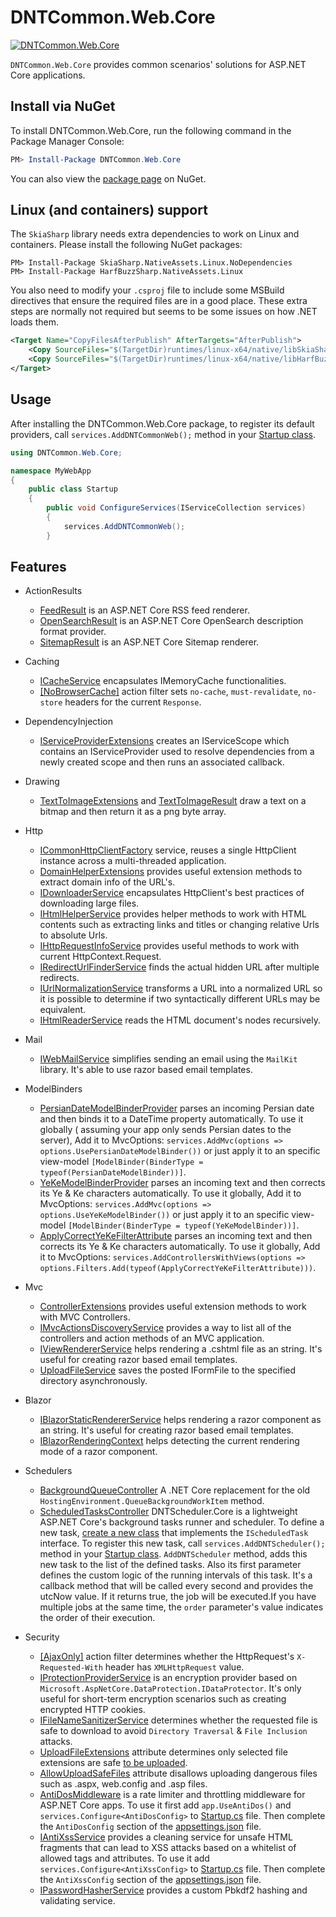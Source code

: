 # DNTCommon.Web.Core

[![DNTCommon.Web.Core](https://github.com/VahidN/DNTCommon.Web.Core/workflows/.NET%20Core%20Build/badge.svg)](https://github.com/VahidN/DNTCommon.Web.Core)

`DNTCommon.Web.Core` provides common scenarios' solutions for ASP.NET Core applications.

## Install via NuGet

To install DNTCommon.Web.Core, run the following command in the Package Manager Console:

```powershell
PM> Install-Package DNTCommon.Web.Core
```

You can also view the [package page](http://www.nuget.org/packages/DNTCommon.Web.Core/) on NuGet.

## Linux (and containers) support

The `SkiaSharp` library needs extra dependencies to work on Linux and containers. Please install the following NuGet
packages:

```
PM> Install-Package SkiaSharp.NativeAssets.Linux.NoDependencies
PM> Install-Package HarfBuzzSharp.NativeAssets.Linux
```

You also need to modify your `.csproj` file to include some MSBuild directives that ensure the required files are in a
good place. These extra steps are normally not required but seems to be some issues on how .NET loads them.

```xml
<Target Name="CopyFilesAfterPublish" AfterTargets="AfterPublish">
    <Copy SourceFiles="$(TargetDir)runtimes/linux-x64/native/libSkiaSharp.so" DestinationFolder="$([System.IO.Path]::GetFullPath('$(PublishDir)'))/bin/" />
    <Copy SourceFiles="$(TargetDir)runtimes/linux-x64/native/libHarfBuzzSharp.so" DestinationFolder="$([System.IO.Path]::GetFullPath('$(PublishDir)'))/bin/" />    
</Target>
```

## Usage

After installing the DNTCommon.Web.Core package, to register its default providers, call `services.AddDNTCommonWeb();`
method in
your [Startup class](https://github.com/VahidN/DNTCommon.Web.Core/tree/master/src/DNTCommon.Web.Core.TestWebApp/Startup.cs).

```csharp
using DNTCommon.Web.Core;

namespace MyWebApp
{
    public class Startup
    {
        public void ConfigureServices(IServiceCollection services)
        {
            services.AddDNTCommonWeb();
        }
```

## Features

- ActionResults

    - [FeedResult](https://github.com/VahidN/DNTCommon.Web.Core/tree/master/src/DNTCommon.Web.Core.TestWebApp/Controllers/FeedResultController.cs)
      is an ASP.NET Core RSS feed renderer.
    - [OpenSearchResult](https://github.com/VahidN/DNTCommon.Web.Core/tree/master/src/DNTCommon.Web.Core.TestWebApp/Controllers/OpenSearchController.cs)
      is an ASP.NET Core OpenSearch description format provider.
    - [SitemapResult](https://github.com/VahidN/DNTCommon.Web.Core/tree/master/src/DNTCommon.Web.Core.TestWebApp/Controllers/SitemapResultController.cs)
      is an ASP.NET Core Sitemap renderer.

- Caching

    - [ICacheService](https://github.com/VahidN/DNTCommon.Web.Core/tree/master/src/DNTCommon.Web.Core.TestWebApp/Controllers/CacheServiceController.cs)
      encapsulates IMemoryCache functionalities.
    - [[NoBrowserCache]](https://github.com/VahidN/DNTCommon.Web.Core/tree/master/src/DNTCommon.Web.Core.TestWebApp/Controllers/CacheManagerExtentionsController.cs)
      action filter sets `no-cache`, `must-revalidate`, `no-store` headers for the current `Response`.

- DependencyInjection

    - [IServiceProviderExtensions](https://github.com/VahidN/DNTCommon.Web.Core/tree/master/src/DNTCommon.Web.Core/DependencyInjection/IServiceProviderExtensions.cs)
      creates an IServiceScope which contains an IServiceProvider used to resolve dependencies from a newly created
      scope and then runs an associated callback.

- Drawing

    - [TextToImageExtensions](https://github.com/VahidN/DNTCommon.Web.Core/tree/master/src/DNTCommon.Web.Core.TestWebApp/Controllers/TextToImageController.cs)
      and [TextToImageResult](https://github.com/VahidN/DNTCommon.Web.Core/tree/master/src/DNTCommon.Web.Core.TestWebApp/Controllers/TextToImageController.cs)
      draw a text on a bitmap and then return it as a png byte array.

- Http

    - [ICommonHttpClientFactory](https://github.com/VahidN/DNTCommon.Web.Core/tree/master/src/DNTCommon.Web.Core.TestWebApp/Controllers/CommonHttpClientFactoryController.cs)
      service, reuses a single HttpClient instance across a multi-threaded application.
    - [DomainHelperExtensions](https://github.com/VahidN/DNTCommon.Web.Core/tree/master/src/DNTCommon.Web.Core.TestWebApp/Views/DomainHelperExtensions/Index.cshtml)
      provides useful extension methods to extract domain info of the URL's.
    - [IDownloaderService](https://github.com/VahidN/DNTCommon.Web.Core/tree/master/src/DNTCommon.Web.Core.TestWebApp/Controllers/DownloaderServiceController.cs)
      encapsulates HttpClient's best practices of downloading large files.
    - [IHtmlHelperService](https://github.com/VahidN/DNTCommon.Web.Core/tree/master/src/DNTCommon.Web.Core.Tests/HtmlHelperServiceTests.cs)
      provides helper methods to work with HTML contents such as extracting links and titles or changing relative Urls
      to absolute Urls.
    - [IHttpRequestInfoService](https://github.com/VahidN/DNTCommon.Web.Core/tree/master/src/DNTCommon.Web.Core.TestWebApp/Views/HttpRequestInfo/Index.cshtml)
      provides useful methods to work with current HttpContext.Request.
    - [IRedirectUrlFinderService](https://github.com/VahidN/DNTCommon.Web.Core/tree/master/src/DNTCommon.Web.Core.TestWebApp/Controllers/RedirectUrlFinderServiceController.cs)
      finds the actual hidden URL after multiple redirects.
    - [IUrlNormalizationService](https://github.com/VahidN/DNTCommon.Web.Core/tree/master/src/DNTCommon.Web.Core.Tests/UrlNormalizationServiceTests.cs)
      transforms a URL into a normalized URL so it is possible to determine if two syntactically different URLs may be
      equivalent.
    - [IHtmlReaderService](https://github.com/VahidN/DNTCommon.Web.Core/tree/master/src/DNTCommon.Web.Core.Tests/HtmlReaderServiceTests.cs)
      reads the HTML document's nodes recursively.

- Mail

    - [IWebMailService](https://github.com/VahidN/DNTCommon.Web.Core/tree/master/src/DNTCommon.Web.Core.TestWebApp/Controllers/WebMailServiceController.cs)
      simplifies sending an email using the `MailKit` library. It's able to use razor based email templates.

- ModelBinders

    - [PersianDateModelBinderProvider](https://github.com/VahidN/DNTCommon.Web.Core/tree/master/src/DNTCommon.Web.Core.TestWebApp/Views/PersianDateModelBinder/Index.cshtml)
      parses an incoming Persian date and then binds it to a DateTime property automatically. To use it globally (
      assuming your app only sends Persian dates to the server), Add it to
      MvcOptions: `services.AddMvc(options => options.UsePersianDateModelBinder())` or just apply it to an specific
      view-model `[ModelBinder(BinderType = typeof(PersianDateModelBinder))]`.
    - [YeKeModelBinderProvider](https://github.com/VahidN/DNTCommon.Web.Core/tree/master/src/DNTCommon.Web.Core.TestWebApp/Views/YeKeModelBinder/Index.cshtml)
      parses an incoming text and then corrects its Ye & Ke characters automatically. To use it globally, Add it to
      MvcOptions: `services.AddMvc(options => options.UseYeKeModelBinder())` or just apply it to an specific
      view-model `[ModelBinder(BinderType = typeof(YeKeModelBinder))]`.
    - [ApplyCorrectYeKeFilterAttribute](https://github.com/VahidN/DNTCommon.Web.Core/tree/master/src/DNTCommon.Web.Core.TestWebApp/Views/YeKeModelBinder/Index.cshtml)
      parses an incoming text and then corrects its Ye & Ke characters automatically. To use it globally, Add it to
      MvcOptions: `services.AddControllersWithViews(options => options.Filters.Add(typeof(ApplyCorrectYeKeFilterAttribute)))`.


- Mvc

    - [ControllerExtensions](https://github.com/VahidN/DNTCommon.Web.Core/tree/master/src/DNTCommon.Web.Core.TestWebApp/Controllers/ControllerExtensionsController.cs)
      provides useful extension methods to work with MVC Controllers.
    - [IMvcActionsDiscoveryService](https://github.com/VahidN/DNTCommon.Web.Core/tree/master/src/DNTCommon.Web.Core.TestWebApp/Controllers/MvcActionsDiscoveryController.cs)
      provides a way to list all of the controllers and action methods of an MVC application.
    - [IViewRendererService](https://github.com/VahidN/DNTCommon.Web.Core/tree/master/src/DNTCommon.Web.Core.TestWebApp/Controllers/ViewRendererServiceController.cs)
      helps rendering a .cshtml file as an string. It's useful for creating razor based email templates.
    - [UploadFileService](https://github.com/VahidN/DNTCommon.Web.Core/tree/master/src/DNTCommon.Web.Core.TestWebApp/Controllers/AllowUploadSafeFilesController.cs)
      saves the posted IFormFile to the specified directory asynchronously.


- Blazor

    - [IBlazorStaticRendererService](https://github.com/VahidN/DNTCommon.Web.Core/tree/master/src/DNTCommon.Web.Core/Blazor/IBlazorStaticRendererService.cs)
      helps rendering a razor component as an string. It's useful for creating razor based email templates.
    - [IBlazorRenderingContext](https://github.com/VahidN/DNTCommon.Web.Core/tree/master/src/DNTCommon.Web.Core/Blazor/IBlazorRenderingContext.cs)
      helps detecting the current rendering mode of a razor component.


- Schedulers

    - [BackgroundQueueController](https://github.com/VahidN/DNTCommon.Web.Core/tree/master/src/DNTCommon.Web.Core.TestWebApp/Controllers/BackgroundQueueController.cs)
      A .NET Core replacement for the old `HostingEnvironment.QueueBackgroundWorkItem` method.
    - [ScheduledTasksController](https://github.com/VahidN/DNTCommon.Web.Core/tree/master/src/DNTCommon.Web.Core.TestWebApp/Controllers/ScheduledTasksController.cs)
      DNTScheduler.Core is a lightweight ASP.NET Core's background tasks runner and scheduler. To define a new
      task, [create a new class](https://github.com/VahidN/DNTCommon.Web.Core/tree/master/src/DNTCommon.Web.Core.TestWebApp/ScheduledTasks/)
      that implements the `IScheduledTask` interface. To register this new task, call `services.AddDNTScheduler();`
      method in
      your [Startup class](https://github.com/VahidN/DNTCommon.Web.Core/tree/master/src/DNTCommon.Web.Core.TestWebApp/Startup.cs). `AddDNTScheduler`
      method, adds this new task to the list of the defined tasks. Also its first parameter defines the custom logic of
      the running intervals of this task. It's a callback method that will be called every second and provides the
      utcNow value. If it returns true, the job will be executed.If you have multiple jobs at the same time, the `order`
      parameter's value indicates the order of their execution.

- Security
    - [[AjaxOnly]](https://github.com/VahidN/DNTCommon.Web.Core/tree/master/src/DNTCommon.Web.Core.TestWebApp/Controllers/AjaxExtensionsController.cs)
      action filter determines whether the HttpRequest's `X-Requested-With` header has `XMLHttpRequest` value.
    - [IProtectionProviderService](https://github.com/VahidN/DNTCommon.Web.Core/tree/master/src/DNTCommon.Web.Core.TestWebApp/Controllers/ProtectionProviderServiceController.cs)
      is an encryption provider based on `Microsoft.AspNetCore.DataProtection.IDataProtector`. It's only useful for
      short-term encryption scenarios such as creating encrypted HTTP cookies.
    - [IFileNameSanitizerService](https://github.com/VahidN/DNTCommon.Web.Core/tree/master/src/DNTCommon.Web.Core.TestWebApp/Controllers/FileNameSanitizerServiceController.cs)
      determines whether the requested file is safe to download to avoid `Directory Traversal` & `File Inclusion`
      attacks.
    - [UploadFileExtensions](https://github.com/VahidN/DNTCommon.Web.Core/tree/master/src/DNTCommon.Web.Core.TestWebApp/Models/UserFileViewModel.cs)
      attribute determines only selected file extensions are
      safe [to be uploaded](https://github.com/VahidN/DNTCommon.Web.Core/tree/master/src/DNTCommon.Web.Core.TestWebApp/Controllers/UploadFileExtensionsController.cs).
    - [AllowUploadSafeFiles](https://github.com/VahidN/DNTCommon.Web.Core/tree/master/src/DNTCommon.Web.Core.TestWebApp/Models/UserFileViewModel.cs)
      attribute disallows uploading dangerous files such as .aspx, web.config and .asp files.
    - [AntiDosMiddleware](https://github.com/VahidN/DNTCommon.Web.Core/tree/master/src/DNTCommon.Web.Core.TestWebApp/Startup.cs)
      is a rate limiter and throttling middleware for ASP.NET Core apps. To use it first add `app.UseAntiDos()`
      and `services.Configure<AntiDosConfig>`
      to [Startup.cs](https://github.com/VahidN/DNTCommon.Web.Core/tree/master/src/DNTCommon.Web.Core.TestWebApp/Startup.cs)
      file. Then complete the `AntiDosConfig` section of
      the [appsettings.json](https://github.com/VahidN/DNTCommon.Web.Core/tree/master/src/DNTCommon.Web.Core.TestWebApp/appsettings.json)
      file.
    - [IAntiXssService](https://github.com/VahidN/DNTCommon.Web.Core/tree/master/src/DNTCommon.Web.Core.TestWebApp/Controllers/AntiXssController.cs)
      provides a cleaning service for unsafe HTML fragments that can lead to XSS attacks based on a whitelist of allowed
      tags and attributes. To use it add `services.Configure<AntiXssConfig>`
      to [Startup.cs](https://github.com/VahidN/DNTCommon.Web.Core/tree/master/src/DNTCommon.Web.Core.TestWebApp/Startup.cs)
      file. Then complete the `AntiXssConfig` section of
      the [appsettings.json](https://github.com/VahidN/DNTCommon.Web.Core/tree/master/src/DNTCommon.Web.Core.TestWebApp/appsettings.json)
      file.
    - [IPasswordHasherService](src/DNTCommon.Web.Core.Tests/PasswordHasherServiceTests.cs) provides a custom Pbkdf2
      hashing and validating service.
